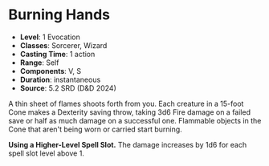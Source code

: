 # Burning Hands

- **Level**: 1 Evocation
- **Classes**: Sorcerer, Wizard
- **Casting Time**: 1 action
- **Range**: Self
- **Components**: V, S
- **Duration**: instantaneous
- **Source**: 5.2 SRD (D&D 2024)

A thin sheet of flames shoots forth from you. Each creature in a 15-foot Cone makes a Dexterity saving throw, taking 3d6 Fire damage on a failed save or half as much damage on a successful one. Flammable objects in the Cone that aren't being worn or carried start burning.

**Using a Higher-Level Spell Slot.** The damage increases by 1d6 for each spell slot level above 1.
